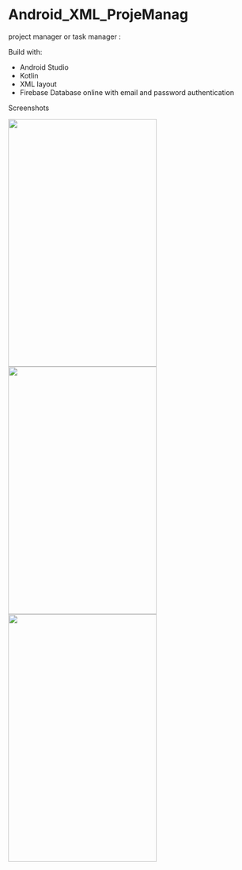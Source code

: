 # Android_XML_ProjeManag

project manager or task manager :  

Build with:
- Android Studio
- Kotlin 
- XML layout
- Firebase Database online with email and password authentication

Screenshots


<p>
   <img  width="300" height="500" src="https://user-images.githubusercontent.com/114948816/199669704-27f5076a-4e8f-4f57-9036-fbff4abab939.jpg"> 
  
   <img  width="300" height="500" src="https://user-images.githubusercontent.com/114948816/199669713-eb495492-10d8-46d3-b8d1-ac3464f7b75b.jpg"> 
  
   <img  width="300" height="500" src="https://user-images.githubusercontent.com/114948816/199669726-98f044bc-0675-418d-8ee2-dfdc34362fa8.jpg">
  
 </p>
   
    
    

  
  
  
  
